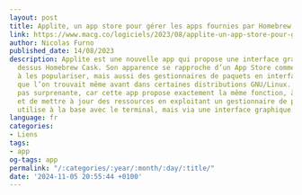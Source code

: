 ```yaml
---
layout: post
title: Applite, un app store pour gérer les apps fournies par Homebrew Cask
link: https://www.macg.co/logiciels/2023/08/applite-un-app-store-pour-gerer-les-apps-fournies-par-homebrew-cask-138617
author: Nicolas Furno
published_date: 14/08/2023
description: Applite est une nouvelle app qui propose une interface graphique par
  dessus Homebrew Cask. Son apparence se rapproche d’un App Store comme Apple a contribué
  à les populariser, mais aussi des gestionnaires de paquets en interface graphique
  que l’on trouvait même avant dans certaines distributions GNU/Linux. Une affiliation
  pas surprenante, car cette app propose exactement la même fonction, à savoir d’installer
  et de mettre à jour des ressources en exploitant un gestionnaire de paquets qu’on
  utilise à la base avec le terminal, mais via une interface graphique.
language: fr
categories:
- Liens
tags:
- app
og-tags: app
permalink: "/:categories/:year/:month/:day/:title/"
date: '2024-11-05 20:55:44 +0100'
---
```

